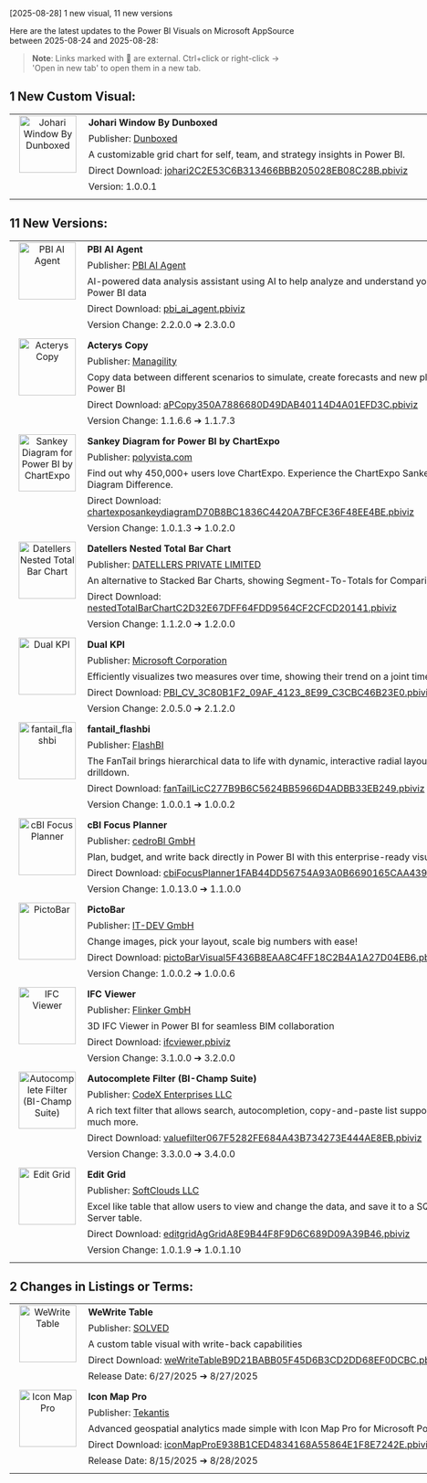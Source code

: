 [2025-08-28] 1 new visual, 11 new versions

Here are the latest updates to the Power BI Visuals on Microsoft AppSource between 2025-08-24 and 2025-08-28:

> **Note**: Links marked with 🔗 are external. Ctrl+click or right-click → 'Open in new tab' to open them in a new tab.
## 1 New Custom Visual: ##

<table style="width: 800px; border: none !important; border-collapse: collapse; border-spacing: 0;">
<tr>
  <td rowspan="5" style="width: 120px; border: none !important; vertical-align: top; text-align: center;"><a href="https://appsource.microsoft.com/en-us/product/power-bi-visuals/dunboxedsolutionsprivatelimited1746505351094.johari_id_1"><img src="https://store-images.s-microsoft.com/image/apps.5278.2622ddae-1ca9-4776-8ff9-99817322abf8.1d2d832e-8a3e-44f2-b2d4-86073f1c3476.c9fc4f0d-9048-4826-a844-f5e197a57dea" width="100" alt="Johari Window By Dunboxed" style="max-width: 100%; height: auto;"/>
</a></td>
  <td style="width: 680px; border: none !important; padding: 4px;"><b>Johari Window By Dunboxed</b></td>
</tr>
<tr><td style="border: none !important; padding: 4px;">Publisher: <a href="https://dunboxed.com/contact-us/">Dunboxed</a></td></tr>
<tr><td style="border: none !important; padding: 4px;">A customizable grid chart for self, team, and strategy insights in Power BI.</td></tr>
<tr><td style="border: none !important; padding: 4px;">Direct Download: <a href="https://github.com/DataChant/PowerBI-Visuals-AppSource/raw/refs/heads/main/All%20Visuals/PBIVIZ%20with%20guid/johari2C2E53C6B313466BBB205028EB08C28B.pbiviz">johari2C2E53C6B313466BBB205028EB08C28B.pbiviz</a></td></tr>
<tr><td style="border: none !important; padding: 4px;">Version: 1.0.0.1</td></tr>
<tr><td style="border: none !important; padding: 4px;"></td></tr>
</table>


## 11 New Versions: ##

<table style="width: 800px; border: none !important; border-collapse: collapse; border-spacing: 0;">
<tr>
  <td rowspan="5" style="width: 120px; border: none !important; vertical-align: top; text-align: center;"><a href="https://appsource.microsoft.com/en-us/product/power-bi-visuals/pbi-ai-agent.pbi-ai-agent"><img src="https://store-images.s-microsoft.com/image/apps.34423.9a413b72-8ce0-45d0-8182-a7101b7d78c8.c0cdd987-b865-4fac-b319-d5cc9deca380.5a826a57-e4c3-4d2e-b24f-0962a7cc0f2b" width="100" alt="PBI AI Agent" style="max-width: 100%; height: auto;"/>
</a></td>
  <td style="width: 680px; border: none !important; padding: 4px;"><b>PBI AI Agent</b></td>
</tr>
<tr><td style="border: none !important; padding: 4px;">Publisher: <a href="https://pbi-ai-agent.com/">PBI AI Agent</a></td></tr>
<tr><td style="border: none !important; padding: 4px;">AI-powered data analysis assistant using AI to help analyze and understand your Power BI data</td></tr>
<tr><td style="border: none !important; padding: 4px;">Direct Download: <a href="https://github.com/DataChant/PowerBI-Visuals-AppSource/raw/refs/heads/main/All%20Visuals/PBIVIZ%20with%20guid/pbi_ai_agent.pbiviz">pbi_ai_agent.pbiviz</a></td></tr>
<tr><td style="border: none !important; padding: 4px;">Version Change: 2.2.0.0 ➔ 2.3.0.0</td></tr>
<tr><td style="border: none !important; padding: 4px;"></td></tr>
<tr>
  <td rowspan="5" style="width: 120px; border: none !important; vertical-align: top; text-align: center;"><a href="https://appsource.microsoft.com/en-us/product/power-bi-visuals/managility.acteryscopy"><img src="https://store-images.s-microsoft.com/image/apps.61283.46da5bf5-2123-4df6-9879-84286fac1bff.07639b7d-d491-4400-8bef-717ed56caafe.426fc1ed-d8f7-4d94-ae5d-7a7f66bebb22" width="100" alt="Acterys Copy" style="max-width: 100%; height: auto;"/>
</a></td>
  <td style="width: 680px; border: none !important; padding: 4px;"><b>Acterys Copy</b></td>
</tr>
<tr><td style="border: none !important; padding: 4px;">Publisher: <a href="https://knowledge.acterys.com/">Managility</a></td></tr>
<tr><td style="border: none !important; padding: 4px;">Copy data between different scenarios to simulate, create forecasts and new plans in Power BI</td></tr>
<tr><td style="border: none !important; padding: 4px;">Direct Download: <a href="https://github.com/DataChant/PowerBI-Visuals-AppSource/raw/refs/heads/main/All%20Visuals/PBIVIZ%20with%20guid/aPCopy350A7886680D49DAB40114D4A01EFD3C.pbiviz">aPCopy350A7886680D49DAB40114D4A01EFD3C.pbiviz</a></td></tr>
<tr><td style="border: none !important; padding: 4px;">Version Change: 1.1.6.6 ➔ 1.1.7.3</td></tr>
<tr><td style="border: none !important; padding: 4px;"></td></tr>
<tr>
  <td rowspan="5" style="width: 120px; border: none !important; vertical-align: top; text-align: center;"><a href="https://appsource.microsoft.com/en-us/product/power-bi-visuals/polyvista1585910805469.sankey_diagram_for_power_bi_by_chartexpo"><img src="https://store-images.s-microsoft.com/image/apps.35715.8b7f3354-6b95-41ef-9047-05ccddb0a260.610b2edc-2bae-49fa-a19c-5bdb4b915bcb.0d636ba9-5046-4750-80af-14c221c89e3f" width="100" alt="Sankey Diagram for Power BI by ChartExpo" style="max-width: 100%; height: auto;"/>
</a></td>
  <td style="width: 680px; border: none !important; padding: 4px;"><b>Sankey Diagram for Power BI by ChartExpo</b></td>
</tr>
<tr><td style="border: none !important; padding: 4px;">Publisher: <a href="https://www.chartexpo.com/Home/Contact">polyvista.com</a></td></tr>
<tr><td style="border: none !important; padding: 4px;">Find out why 450,000+ users love ChartExpo. Experience the ChartExpo Sankey Diagram Difference.</td></tr>
<tr><td style="border: none !important; padding: 4px;">Direct Download: <a href="https://github.com/DataChant/PowerBI-Visuals-AppSource/raw/refs/heads/main/All%20Visuals/PBIVIZ%20with%20guid/chartexposankeydiagramD70B8BC1836C4420A7BFCE36F48EE4BE.pbiviz">chartexposankeydiagramD70B8BC1836C4420A7BFCE36F48EE4BE.pbiviz</a></td></tr>
<tr><td style="border: none !important; padding: 4px;">Version Change: 1.0.1.3 ➔ 1.0.2.0</td></tr>
<tr><td style="border: none !important; padding: 4px;"></td></tr>
<tr>
  <td rowspan="5" style="width: 120px; border: none !important; vertical-align: top; text-align: center;"><a href="https://appsource.microsoft.com/en-us/product/power-bi-visuals/datellersprivatelimited1651219582015.datellersnestedtotalbarchart"><img src="https://store-images.s-microsoft.com/image/apps.21798.34ae63a9-e51d-45b9-a553-89aebfccf73e.4b59f6ce-a820-414a-a6bb-3cfcfdaf2fe6.8959595c-d3dd-49cf-aa04-5aad56e0a558" width="100" alt="Datellers Nested Total Bar Chart" style="max-width: 100%; height: auto;"/>
</a></td>
  <td style="width: 680px; border: none !important; padding: 4px;"><b>Datellers Nested Total Bar Chart</b></td>
</tr>
<tr><td style="border: none !important; padding: 4px;">Publisher: <a href="https://datellers.com/">DATELLERS PRIVATE LIMITED</a></td></tr>
<tr><td style="border: none !important; padding: 4px;">An alternative to Stacked Bar Charts, showing Segment-To-Totals for Comparison.</td></tr>
<tr><td style="border: none !important; padding: 4px;">Direct Download: <a href="https://github.com/DataChant/PowerBI-Visuals-AppSource/raw/refs/heads/main/All%20Visuals/PBIVIZ%20with%20guid/nestedTotalBarChartC2D32E67DFF64FDD9564CF2CFCD20141.pbiviz">nestedTotalBarChartC2D32E67DFF64FDD9564CF2CFCD20141.pbiviz</a></td></tr>
<tr><td style="border: none !important; padding: 4px;">Version Change: 1.1.2.0 ➔ 1.2.0.0</td></tr>
<tr><td style="border: none !important; padding: 4px;"></td></tr>
<tr>
  <td rowspan="5" style="width: 120px; border: none !important; vertical-align: top; text-align: center;"><a href="https://appsource.microsoft.com/en-us/product/power-bi-visuals/WA104380774"><img src="https://store-images.s-microsoft.com/image/apps.8163.d4070d8f-9bde-426c-ac82-6507c3d8b867.4e3743a7-6276-46ee-a466-4088d10cd693.a39caf54-026e-45e0-a4d0-31fb8267cf5f" width="100" alt="Dual KPI" style="max-width: 100%; height: auto;"/>
</a></td>
  <td style="width: 680px; border: none !important; padding: 4px;"><b>Dual KPI</b></td>
</tr>
<tr><td style="border: none !important; padding: 4px;">Publisher: <a href="https://aka.ms/customvisualscommunity">Microsoft Corporation</a></td></tr>
<tr><td style="border: none !important; padding: 4px;">Efficiently visualizes two measures over time, showing their trend on a joint timeline</td></tr>
<tr><td style="border: none !important; padding: 4px;">Direct Download: <a href="https://github.com/DataChant/PowerBI-Visuals-AppSource/raw/refs/heads/main/All%20Visuals/PBIVIZ%20with%20guid/PBI_CV_3C80B1F2_09AF_4123_8E99_C3CBC46B23E0.pbiviz">PBI_CV_3C80B1F2_09AF_4123_8E99_C3CBC46B23E0.pbiviz</a></td></tr>
<tr><td style="border: none !important; padding: 4px;">Version Change: 2.0.5.0 ➔ 2.1.2.0</td></tr>
<tr><td style="border: none !important; padding: 4px;"></td></tr>
<tr>
  <td rowspan="5" style="width: 120px; border: none !important; vertical-align: top; text-align: center;"><a href="https://appsource.microsoft.com/en-us/product/power-bi-visuals/flashbi1688505129702.fantail_flashbi"><img src="https://store-images.s-microsoft.com/image/apps.5754.1180c1a5-a79d-46a1-ba7d-55d8d0cbdbe4.9d34130b-6498-43a1-a40d-b34703ff674c.371bc881-a910-47b7-8a60-1e8fc8e89c9c" width="100" alt="fantail_flashbi" style="max-width: 100%; height: auto;"/>
</a></td>
  <td style="width: 680px; border: none !important; padding: 4px;"><b>fantail_flashbi</b></td>
</tr>
<tr><td style="border: none !important; padding: 4px;">Publisher: <a href="https://flashbi.com.au/fantail-support/">FlashBI</a></td></tr>
<tr><td style="border: none !important; padding: 4px;">The FanTail brings hierarchical data to life with dynamic, interactive radial layout with drilldown.</td></tr>
<tr><td style="border: none !important; padding: 4px;">Direct Download: <a href="https://github.com/DataChant/PowerBI-Visuals-AppSource/raw/refs/heads/main/All%20Visuals/PBIVIZ%20with%20guid/fanTailLicC277B9B6C5624BB5966D4ADBB33EB249.pbiviz">fanTailLicC277B9B6C5624BB5966D4ADBB33EB249.pbiviz</a></td></tr>
<tr><td style="border: none !important; padding: 4px;">Version Change: 1.0.0.1 ➔ 1.0.0.2</td></tr>
<tr><td style="border: none !important; padding: 4px;"></td></tr>
<tr>
  <td rowspan="5" style="width: 120px; border: none !important; vertical-align: top; text-align: center;"><a href="https://appsource.microsoft.com/en-us/product/power-bi-visuals/cedrobigmbh1711545044523.cbifocus_planner"><img src="https://store-images.s-microsoft.com/image/apps.52498.7e5f9b11-3e7c-4970-b65b-012591320864.6987560a-4853-4431-b05b-ad545c2191be.eaa2e5f5-3a5e-4cc6-8fe6-8b753a3eb06c" width="100" alt="cBI Focus Planner" style="max-width: 100%; height: auto;"/>
</a></td>
  <td style="width: 680px; border: none !important; padding: 4px;"><b>cBI Focus Planner</b></td>
</tr>
<tr><td style="border: none !important; padding: 4px;">Publisher: <a href="https://cbi-focus.com/resources/">cedroBI GmbH</a></td></tr>
<tr><td style="border: none !important; padding: 4px;">Plan, budget, and write back directly in Power BI with this enterprise-ready visual.</td></tr>
<tr><td style="border: none !important; padding: 4px;">Direct Download: <a href="https://github.com/DataChant/PowerBI-Visuals-AppSource/raw/refs/heads/main/All%20Visuals/PBIVIZ%20with%20guid/cbiFocusPlanner1FAB44DD56754A93A0B6690165CAA439.pbiviz">cbiFocusPlanner1FAB44DD56754A93A0B6690165CAA439.pbiviz</a></td></tr>
<tr><td style="border: none !important; padding: 4px;">Version Change: 1.0.13.0 ➔ 1.1.0.0</td></tr>
<tr><td style="border: none !important; padding: 4px;"></td></tr>
<tr>
  <td rowspan="5" style="width: 120px; border: none !important; vertical-align: top; text-align: center;"><a href="https://appsource.microsoft.com/en-us/product/power-bi-visuals/it-devgmbh.itdevgmbh-pbivisual-pictobar"><img src="https://store-images.s-microsoft.com/image/apps.37549.8fc37687-536e-4fa6-9cd9-912762333a41.12d7e4be-7643-42bc-a96d-e61cb0b5e84a.c42c99f3-8fc6-4f7e-8888-037d776a2b52" width="100" alt="PictoBar" style="max-width: 100%; height: auto;"/>
</a></td>
  <td style="width: 680px; border: none !important; padding: 4px;"><b>PictoBar</b></td>
</tr>
<tr><td style="border: none !important; padding: 4px;">Publisher: <a href="https://de.it-dev.eu/kontakt/">IT-DEV GmbH</a></td></tr>
<tr><td style="border: none !important; padding: 4px;">Change images, pick your layout, scale big numbers with ease!</td></tr>
<tr><td style="border: none !important; padding: 4px;">Direct Download: <a href="https://github.com/DataChant/PowerBI-Visuals-AppSource/raw/refs/heads/main/All%20Visuals/PBIVIZ%20with%20guid/pictoBarVisual5F436B8EAA8C4FF18C2B4A1A27D04EB6.pbiviz">pictoBarVisual5F436B8EAA8C4FF18C2B4A1A27D04EB6.pbiviz</a></td></tr>
<tr><td style="border: none !important; padding: 4px;">Version Change: 1.0.0.2 ➔ 1.0.0.6</td></tr>
<tr><td style="border: none !important; padding: 4px;"></td></tr>
<tr>
  <td rowspan="5" style="width: 120px; border: none !important; vertical-align: top; text-align: center;"><a href="https://appsource.microsoft.com/en-us/product/power-bi-visuals/flinkergmbh1644589155747.ifc-viewer"><img src="https://store-images.s-microsoft.com/image/apps.12309.140eab14-5327-44a0-b9ff-66fb1c47991e.f8d441fc-ad72-4aad-9215-f5ffc89f6ab8.c72c39db-6149-456b-8dbb-568523dc5194" width="100" alt="IFC Viewer" style="max-width: 100%; height: auto;"/>
</a></td>
  <td style="width: 680px; border: none !important; padding: 4px;"><b>IFC Viewer</b></td>
</tr>
<tr><td style="border: none !important; padding: 4px;">Publisher: <a href="https://outlook.office365.com/book/SupportConsultingonlinemeeting@flinker.app/">Flinker GmbH</a></td></tr>
<tr><td style="border: none !important; padding: 4px;">3D IFC Viewer in Power BI for seamless BIM collaboration</td></tr>
<tr><td style="border: none !important; padding: 4px;">Direct Download: <a href="https://github.com/DataChant/PowerBI-Visuals-AppSource/raw/refs/heads/main/All%20Visuals/PBIVIZ%20with%20guid/ifcviewer.pbiviz">ifcviewer.pbiviz</a></td></tr>
<tr><td style="border: none !important; padding: 4px;">Version Change: 3.1.0.0 ➔ 3.2.0.0</td></tr>
<tr><td style="border: none !important; padding: 4px;"></td></tr>
<tr>
  <td rowspan="5" style="width: 120px; border: none !important; vertical-align: top; text-align: center;"><a href="https://appsource.microsoft.com/en-us/product/power-bi-visuals/codexenterprisesllc1687402101378.bichamp-autocompfilter"><img src="https://store-images.s-microsoft.com/image/apps.40753.e8fdf94b-1848-4cd3-94f5-e1d6e4d3b9cf.6d60a9e2-5c4a-455f-aae8-203c4713451e.bb0c30b2-2d6f-4d55-a0c1-fa3cdf9585b9" width="100" alt="Autocomplete Filter (BI-Champ Suite)" style="max-width: 100%; height: auto;"/>
</a></td>
  <td style="width: 680px; border: none !important; padding: 4px;"><b>Autocomplete Filter (BI-Champ Suite)</b></td>
</tr>
<tr><td style="border: none !important; padding: 4px;">Publisher: <a href="https://bizintelligencechampions.com/help/autocomp">CodeX Enterprises LLC</a></td></tr>
<tr><td style="border: none !important; padding: 4px;">A rich text filter that allows search, autocompletion, copy-and-paste list support, and much more.</td></tr>
<tr><td style="border: none !important; padding: 4px;">Direct Download: <a href="https://github.com/DataChant/PowerBI-Visuals-AppSource/raw/refs/heads/main/All%20Visuals/PBIVIZ%20with%20guid/valuefilter067F5282FE684A43B734273E444AE8EB.pbiviz">valuefilter067F5282FE684A43B734273E444AE8EB.pbiviz</a></td></tr>
<tr><td style="border: none !important; padding: 4px;">Version Change: 3.3.0.0 ➔ 3.4.0.0</td></tr>
<tr><td style="border: none !important; padding: 4px;"></td></tr>
<tr>
  <td rowspan="5" style="width: 120px; border: none !important; vertical-align: top; text-align: center;"><a href="https://appsource.microsoft.com/en-us/product/power-bi-visuals/softclouds.softclouds_editgrid"><img src="https://store-images.s-microsoft.com/image/apps.3236.a44e548f-83ef-476f-b237-ea352592f130.baf893e3-7ad1-4b49-928c-c008560700e5.3c6d5946-1b22-4e11-b766-49af47fe6880" width="100" alt="Edit Grid" style="max-width: 100%; height: auto;"/>
</a></td>
  <td style="width: 680px; border: none !important; padding: 4px;"><b>Edit Grid</b></td>
</tr>
<tr><td style="border: none !important; padding: 4px;">Publisher: <a href="https://www.softclouds.com/privacy-policy.html">SoftClouds LLC</a></td></tr>
<tr><td style="border: none !important; padding: 4px;">Excel like table that allow users to view and change the data, and save it to a SQL Server table.</td></tr>
<tr><td style="border: none !important; padding: 4px;">Direct Download: <a href="https://github.com/DataChant/PowerBI-Visuals-AppSource/raw/refs/heads/main/All%20Visuals/PBIVIZ%20with%20guid/editgridAgGridA8E9B44F8F9D6C689D09A39B46.pbiviz">editgridAgGridA8E9B44F8F9D6C689D09A39B46.pbiviz</a></td></tr>
<tr><td style="border: none !important; padding: 4px;">Version Change: 1.0.1.9 ➔ 1.0.1.10</td></tr>
<tr><td style="border: none !important; padding: 4px;"></td></tr>
</table>


## 2 Changes in Listings or Terms: ##

<table style="width: 800px; border: none !important; border-collapse: collapse; border-spacing: 0;">
<tr>
  <td rowspan="5" style="width: 120px; border: none !important; vertical-align: top; text-align: center;"><a href="https://appsource.microsoft.com/en-us/product/power-bi-visuals/solveddoo1696267674162.wewrite_table"><img src="https://store-images.s-microsoft.com/image/apps.63690.a1afd4a7-9a52-444c-b34f-e1b03916c8a5.cec79dce-b212-469c-9973-a09d66b855ae.b4448654-c314-464e-832c-b17447628973" width="100" alt="WeWrite Table" style="max-width: 100%; height: auto;"/>
</a></td>
  <td style="width: 680px; border: none !important; padding: 4px;"><b>WeWrite Table</b></td>
</tr>
<tr><td style="border: none !important; padding: 4px;">Publisher: <a href="https://wewritevisuals.com/contact/">SOLVED</a></td></tr>
<tr><td style="border: none !important; padding: 4px;">A custom table visual with write-back capabilities</td></tr>
<tr><td style="border: none !important; padding: 4px;">Direct Download: <a href="https://github.com/DataChant/PowerBI-Visuals-AppSource/raw/refs/heads/main/All%20Visuals/PBIVIZ%20with%20guid/weWriteTableB9D21BABB05F45D6B3CD2DD68EF0DCBC.pbiviz">weWriteTableB9D21BABB05F45D6B3CD2DD68EF0DCBC.pbiviz</a></td></tr>
<tr><td style="border: none !important; padding: 4px;">Release Date: 6/27/2025 ➔ 8/27/2025</td></tr>
<tr><td style="border: none !important; padding: 4px;"></td></tr>
<tr>
  <td rowspan="5" style="width: 120px; border: none !important; vertical-align: top; text-align: center;"><a href="https://appsource.microsoft.com/en-us/product/power-bi-visuals/tekantislimited1706613112857.iconmap_pro"><img src="https://store-images.s-microsoft.com/image/apps.30126.0347caa9-a37a-4089-b319-491abd252258.da478442-e653-448e-9756-8a657f692479.92639a87-802e-4fc3-ade2-db0ea34cfef4" width="100" alt="Icon Map Pro" style="max-width: 100%; height: auto;"/>
</a></td>
  <td style="width: 680px; border: none !important; padding: 4px;"><b>Icon Map Pro</b></td>
</tr>
<tr><td style="border: none !important; padding: 4px;">Publisher: <a href="https://iconmappro.com/docs/support">Tekantis</a></td></tr>
<tr><td style="border: none !important; padding: 4px;">Advanced geospatial analytics made simple with Icon Map Pro for Microsoft Power BI</td></tr>
<tr><td style="border: none !important; padding: 4px;">Direct Download: <a href="https://github.com/DataChant/PowerBI-Visuals-AppSource/raw/refs/heads/main/All%20Visuals/PBIVIZ%20with%20guid/iconMapProE938B1CED4834168A55864E1F8E7242E.pbiviz">iconMapProE938B1CED4834168A55864E1F8E7242E.pbiviz</a></td></tr>
<tr><td style="border: none !important; padding: 4px;">Release Date: 8/15/2025 ➔ 8/28/2025</td></tr>
<tr><td style="border: none !important; padding: 4px;"></td></tr>
</table>

